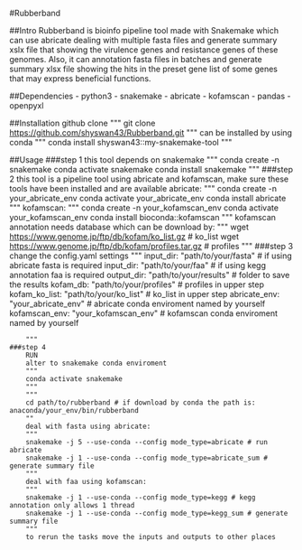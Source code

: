 #Rubberband

##Intro
    Rubberband is bioinfo pipeline tool made with Snakemake which can use abricate dealing with multiple fasta files and generate summary xslx file that showing the virulence genes and resistance genes of these genomes. Also, it can annotation fasta files in batches and generate summary xlsx file showing the hits in the preset gene list of some genes that may express beneficial functions.

##Dependencies
    - python3
    - snakemake
    - abricate
    - kofamscan
    - pandas
    - openpyxl

##Installation
    github clone
    """
    git clone https://github.com/shyswan43/Rubberband.git
    """
    can be installed by using conda
    """
    conda install shyswan43::my-snakemake-tool
    """

##Usage
    ###step 1
        this tool depends on snakemake
        """
        conda create -n snakemake
        conda activate snakemake
        conda install snakemake
        """
    ###step 2
        this tool is a pipeline tool using abricate and kofamscan, make sure these tools have been installed and are available
        abricate:
            """
            conda create -n your_abricate_env 
            conda activate your_abricate_env
            conda install abricate
            """
        kofamscan:
            """
            conda create -n your_kofamscan_env
            conda activate your_kofamscan_env
            conda install bioconda::kofamscan
            """
            kofamscan annotation needs database which can be download by:
            """
            wget https://www.genome.jp/ftp/db/kofam/ko_list.gz # ko_list
            wget https://www.genome.jp/ftp/db/kofam/profiles.tar.gz # profiles 
            """
    ###step 3
        change the config.yaml settings
        """
        input_dir: "path/to/your/fasta" # if using abricate fasta is required
        input_dir: "path/to/your/faa" # if using kegg annotation faa is required
        output_dir: "path/to/your/results" # folder to save the results
        kofam_db: "path/to/your/profiles" # profiles in upper step
        kofam_ko_list: "path/to/your/ko_list" # ko_list in upper step
        abricate_env: "your_abricate_env" # abricate conda enviroment named by yourself
        kofamscan_env: "your_kofamscan_env" # kofamscan conda enviroment named by yourself

        """
    ###step 4
        RUN
        alter to snakemake conda enviroment
        """
        conda activate snakemake
        """
        """
        cd path/to/rubberband # if download by conda the path is: anaconda/your_env/bin/rubberband
        ""
        deal with fasta using abricate:
        """
        snakemake -j 5 --use-conda --config mode_type=abricate # run abricate 
        snakemake -j 1 --use-conda --config mode_type=abricate_sum # generate summary file
        """
        deal with faa using kofamscan:
        """
        snakemake -j 1 --use-conda --config mode_type=kegg # kegg annotation only allows 1 thread
        snakemake -j 1 --use-conda --config mode_type=kegg_sum # generate summary file
        """
        to rerun the tasks move the inputs and outputs to other places
        
